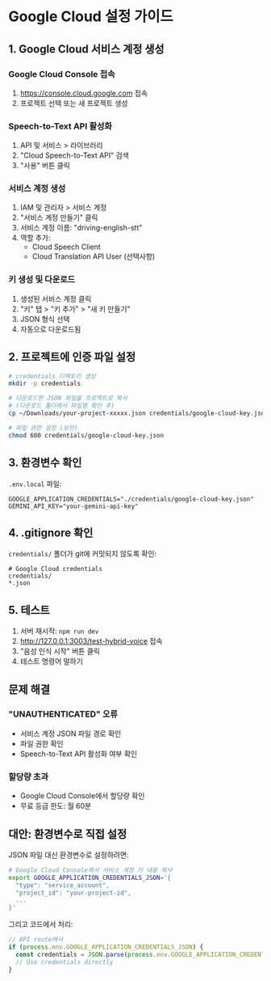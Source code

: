 # Google Cloud 설정 가이드

## 1. Google Cloud 서비스 계정 생성

### Google Cloud Console 접속
1. https://console.cloud.google.com 접속
2. 프로젝트 선택 또는 새 프로젝트 생성

### Speech-to-Text API 활성화
1. API 및 서비스 > 라이브러리
2. "Cloud Speech-to-Text API" 검색
3. "사용" 버튼 클릭

### 서비스 계정 생성
1. IAM 및 관리자 > 서비스 계정
2. "서비스 계정 만들기" 클릭
3. 서비스 계정 이름: "driving-english-stt"
4. 역할 추가:
   - Cloud Speech Client
   - Cloud Translation API User (선택사항)

### 키 생성 및 다운로드
1. 생성된 서비스 계정 클릭
2. "키" 탭 > "키 추가" > "새 키 만들기"
3. JSON 형식 선택
4. 자동으로 다운로드됨

## 2. 프로젝트에 인증 파일 설정

```bash
# credentials 디렉토리 생성
mkdir -p credentials

# 다운로드한 JSON 파일을 프로젝트로 복사
# (다운로드 폴더에서 파일명 확인 후)
cp ~/Downloads/your-project-xxxxx.json credentials/google-cloud-key.json

# 파일 권한 설정 (보안)
chmod 600 credentials/google-cloud-key.json
```

## 3. 환경변수 확인

`.env.local` 파일:
```env
GOOGLE_APPLICATION_CREDENTIALS="./credentials/google-cloud-key.json"
GEMINI_API_KEY="your-gemini-api-key"
```

## 4. .gitignore 확인

`credentials/` 폴더가 git에 커밋되지 않도록 확인:
```gitignore
# Google Cloud credentials
credentials/
*.json
```

## 5. 테스트

1. 서버 재시작: `npm run dev`
2. http://127.0.0.1:3003/test-hybrid-voice 접속
3. "음성 인식 시작" 버튼 클릭
4. 테스트 명령어 말하기

## 문제 해결

### "UNAUTHENTICATED" 오류
- 서비스 계정 JSON 파일 경로 확인
- 파일 권한 확인
- Speech-to-Text API 활성화 여부 확인

### 할당량 초과
- Google Cloud Console에서 할당량 확인
- 무료 등급 한도: 월 60분

## 대안: 환경변수로 직접 설정

JSON 파일 대신 환경변수로 설정하려면:

```bash
# Google Cloud Console에서 서비스 계정 키 내용 복사
export GOOGLE_APPLICATION_CREDENTIALS_JSON='{
  "type": "service_account",
  "project_id": "your-project-id",
  ...
}'
```

그리고 코드에서 처리:
```typescript
// API route에서
if (process.env.GOOGLE_APPLICATION_CREDENTIALS_JSON) {
  const credentials = JSON.parse(process.env.GOOGLE_APPLICATION_CREDENTIALS_JSON);
  // Use credentials directly
}